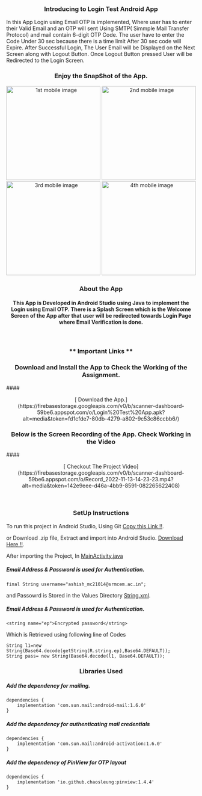 <h3 align="center"> Introducing to Login Test Android App </h3>

In this App Login using Email OTP is implemented, Where user has to enter their Valid Email and an OTP will sent Using SMTP( Simmple Mail Transfer Protocol) and mail contain 6-digit OTP Code. The user have to enter the Code Under 30 sec because there is a time limit After 30 sec code will Expire.
After Successful Login, The User Email will be Displayed on the Next Screen along with Logout Button.
Once Logout Button pressed User will be Redirected to the Login Screen.

### <p align="center"> Enjoy the SnapShot of the App. </p>

<p align="center"> 
<img src="https://firebasestorage.googleapis.com/v0/b/scanner-dashboard-59be6.appspot.com/o/Screenshot_2022-11-13-14-19-31-39_db934eeeaadf17deb508dd83de141b7b.jpg?alt=media&token=cf016f61-8094-4a1f-9f08-9c3978d90f24" width="250px" alt="1st mobile image" />
<img src="https://firebasestorage.googleapis.com/v0/b/scanner-dashboard-59be6.appspot.com/o/Screenshot_2022-11-13-14-19-39-41_db934eeeaadf17deb508dd83de141b7b.jpg?alt=media&token=14205fbf-8c63-44b9-829f-413acdf54194" width="250px" alt="2nd mobile image" />
<img src="https://firebasestorage.googleapis.com/v0/b/scanner-dashboard-59be6.appspot.com/o/Screenshot_2022-11-13-14-19-52-77_db934eeeaadf17deb508dd83de141b7b.jpg?alt=media&token=0d019052-2a85-4849-86ad-f5c122361f18" width="250px" alt="3rd mobile image" />
<img src="https://firebasestorage.googleapis.com/v0/b/scanner-dashboard-59be6.appspot.com/o/Screenshot_2022-11-13-14-21-05-96_db934eeeaadf17deb508dd83de141b7b.jpg?alt=media&token=5e81f3b8-8457-4e45-ae5d-9c3a2496425c" width="250px" alt="4th mobile image" />
</p>

### <p align="center"> About the App </p>
#### <p align="center"> This App is Developed in Android Studio using Java to implement the Login using Email OTP. There is a Splash Screen which is the Welcome Screen of the App after that user will be redirected towards Login Page where Email Verification is done. </p>

<br />

### <p align="center"> ** Important Links **</p>
<h3 align="center"> Download and Install the App to Check the Working of the Assignment.</h3>
#### <p align="center"> [ Download the App.](https://firebasestorage.googleapis.com/v0/b/scanner-dashboard-59be6.appspot.com/o/Login%20Test%20App.apk?alt=media&token=fd1cfde7-80db-4279-a802-9c53c86ccbb6/) </p>
<h3 align="center"> Below is the Screen Recording of the App. Check Working in the Video</h3>
#### <p align="center"> [ Checkout The Project Video](https://firebasestorage.googleapis.com/v0/b/scanner-dashboard-59be6.appspot.com/o/Record_2022-11-13-14-23-23.mp4?alt=media&token=142e9eee-d46a-4bb9-8591-082265622408) </p>


<br/>

### <p align="center"> SetUp Instructions </p>

To run this project in Android Studio, Using Git [Copy this Link !!](https://github.com/ashish6659/Ashish-Yadav.git).

or Download .zip file, Extract and import into Android Studio. [Download Here !!](https://github.com/ashish6659/Ashish-Yadav/archive/refs/heads/master.zip).

After importing the Project, In [MainActivity.java](https://github.com/ashish6659/Ashish-Yadav/blob/master/app/src/main/java/com/amdevops/jaxl/auth/MainActivity.java)

##### Email Address & Password is used for Authentication.
``` 
final String username="ashish_mc21014@srmcem.ac.in";

```
and Passowrd is Stored in the Values Directory [String.xml](https://github.com/ashish6659/Ashish-Yadav/blob/master/app/src/main/res/values/strings.xml).

##### Email Address & Password is used for Authentication.
``` 
<string name="ep">Encrypted password</string>

```

Which is Retrieved using following line of Codes

``` 
String l1=new String(Base64.decode(getString(R.string.ep),Base64.DEFAULT));
String pass= new String(Base64.decode(l1, Base64.DEFAULT));

```

### <p align="center"> Libraries Used </p>
##### Add the dependency for mailing.
```build
dependencies {
    implementation 'com.sun.mail:android-mail:1.6.0'
}
```
##### Add the dependency for authenticating mail credentials
```build
dependencies {
    implementation 'com.sun.mail:android-activation:1.6.0'
}
```
##### Add the dependency of PinView for OTP layout
```build
dependencies {
    implementation 'io.github.chaosleung:pinview:1.4.4'
}
```
